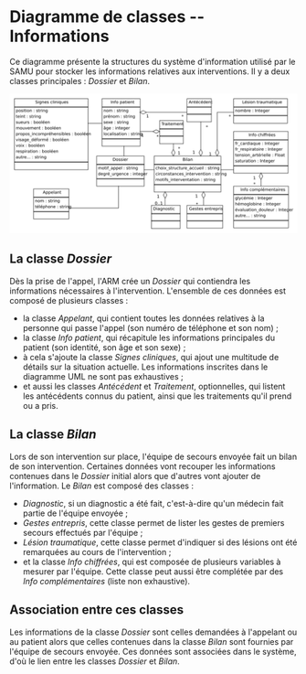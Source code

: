 Diagramme de classes -- Informations
===================================

Ce diagramme présente la structures du système d'information utilisé par le SAMU pour stocker les informations relatives aux interventions. Il y a deux classes principales : *Dossier* et *Bilan*.

![Diagrammes de classes -- Informations](../exports/classes_informations.png "Diagrammes de classes -- Informations")

La classe *Dossier*
-------------------

Dès la prise de l'appel, l'ARM crée un *Dossier* qui contiendra les informations nécessaires à l'intervention. L'ensemble de ces données est composé de plusieurs classes :

- la classe *Appelant*, qui contient toutes les données relatives à la personne qui passe l'appel (son numéro de téléphone et son nom) ;
- la classe *Info patient*, qui récapitule les informations principales du patient (son identité, son âge et son sexe) ;
- à cela s'ajoute la classe *Signes cliniques*, qui ajout une multitude de détails sur la situation actuelle. Les informations inscrites dans le diagramme UML ne sont pas exhaustives ;
- et aussi les classes *Antécédent* et *Traitement*, optionnelles, qui listent les antécédents connus du patient, ainsi que les traitements qu'il prend ou a pris.


La classe *Bilan*
-----------------

Lors de son intervention sur place, l'équipe de secours envoyée fait un bilan de son intervention. Certaines données vont recouper les informations contenues dans le *Dossier* initial alors que d'autres vont ajouter de l'information. Le *Bilan* est composé des classes :

- *Diagnostic*, si un diagnostic a été fait, c'est-à-dire qu'un médecin fait partie de l'équipe envoyée ;
- *Gestes entrepris*, cette classe permet de lister les gestes de premiers secours effectués par l'équipe ;
- *Lésion traumatique*, cette classe permet d'indiquer si des lésions ont été remarquées au cours de l'intervention ;
- et la classe *Info chiffrées*, qui est composée de plusieurs variables à mesurer par l'équipe. Cette classe peut aussi être complétée par des *Info complémentaires* (liste non exhaustive).
 

Association entre ces classes
-----------------------------

Les informations de la classe *Dossier* sont celles demandées à l'appelant ou au patient alors que celles contenues dans la classe *Bilan* sont fournies par l'équipe de secours envoyée. Ces données sont associées dans le système, d'où le lien entre les classes *Dossier* et *Bilan*.
